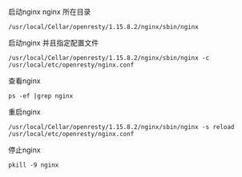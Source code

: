 启动nginx nginx 所在目录

```nginx
/usr/local/Cellar/openresty/1.15.8.2/nginx/sbin/nginx
```



启动nginx 并且指定配置文件

```
/usr/local/Cellar/openresty/1.15.8.2/nginx/sbin/nginx -c /usr/local/etc/openresty/nginx.conf
```



查看nginx

```
ps -ef |grep nginx
```



重启nginx

```
/usr/local/Cellar/openresty/1.15.8.2/nginx/sbin/nginx -s reload /usr/local/etc/openresty/nginx.conf
```



停止nginx

```
pkill -9 nginx
```

